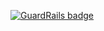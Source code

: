 
[![GuardRails badge](https://badges.production.guardrails.io/shtakai/dojo-py-django-a-time.svg)](https://www.guardrails.io)
